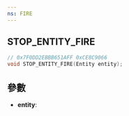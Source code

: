 ```yaml
---
ns: FIRE
---
```

## STOP_ENTITY_FIRE

```c
// 0x7F0DD2EBBB651AFF 0xCE8C9066
void STOP_ENTITY_FIRE(Entity entity);
```


## 參數
* **entity**: 

